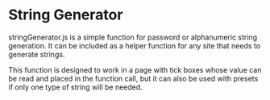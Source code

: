# String Generator
stringGenerator.js is a simple function for password or alphanumeric string generation. It can be included as a helper function for any site that needs to generate strings.

This function is designed to work in a page with tick boxes whose value can be read and placed in the function call, but it can also be used with presets if only one type of string will be needed.
